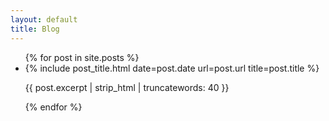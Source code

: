 ```yaml
---
layout: default
title: Blog
---
```


<ul class="blog-content">
  {% for post in site.posts %}
    <li>
      {% include post_title.html date=post.date url=post.url title=post.title %}
      <p class="post-excrept">{{ post.excerpt | strip_html | truncatewords: 40 }}</p>
    </li>
  {% endfor %}
</ul>